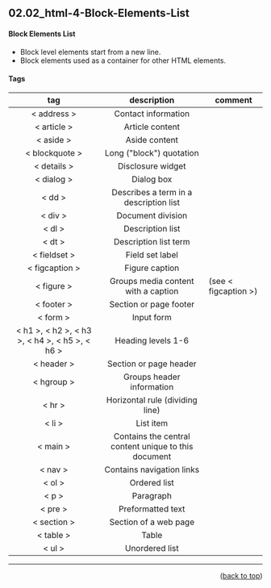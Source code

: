 <a name="topage"></a>

## 02.02_html-4-Block-Elements-List


#### Block Elements List
* Block level elements start from a new line. 
* Block elements used as a container for other HTML elements.

#### Tags

| tag | description | comment |
| :-: | :-: | - | 
| < address > | Contact information | |
| < article >| Article content | | 
| < aside > | Aside content | |  
| < blockquote > | Long ("block") quotation | |  
| < details > | Disclosure widget | |  
| < dialog > | Dialog box | |  
| < dd > | Describes a term in a description list | |  
| < div > | Document division | |  
| < dl > | Description list | |  
| < dt > | Description list term | |  
| < fieldset > | Field set label | |  
| < figcaption > | Figure caption | |  
| < figure > | Groups media content with a caption | (see < figcaption >) |  
| < footer > | Section or page footer | |  
| < form > | Input form | |  
| < h1 >, < h2 >, < h3 >, < h4 >, < h5 >, < h6 > | Heading levels 1-6 | |  
| < header > | Section or page header | |  
| < hgroup > | Groups header information | |  
| < hr > | Horizontal rule (dividing line) | |  
| < li > | List item | |  
| < main > | Contains the central content unique to this document | |  
| < nav > | Contains navigation links | |  
| < ol > | Ordered list | |  
| < p > | Paragraph | |  
| < pre > | Preformatted text | |  
| < section > | Section of a web page | |  
| < table > | Table | |  
| < ul > | Unordered list | |  


----

<p align="right">(<a href="#topage">back to top</a>)</p>
<br/>
<br/>
